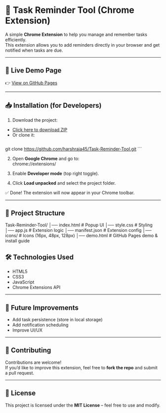 # 📌 Task Reminder Tool (Chrome Extension)

A simple **Chrome Extension** to help you manage and remember tasks efficiently.  
This extension allows you to add reminders directly in your browser and get notified when tasks are due.

---

## 🚀 Live Demo Page
👉 [View on GitHub Pages](https://harshraja45.github.io/Task-Reminder-Tool/)

---

## 📥 Installation (for Developers)

1. Download the project:  
 - [Click here to download ZIP](https://harshraja45.github.io/Task-Reminder-Tool/demo.html)  
 - Or clone it:
   ```bash
  git clone https://github.com/harshraja45/Task-Reminder-Tool.git
     ```

2. Open **Google Chrome** and go to:  
chrome://extensions/


3. Enable **Developer mode** (top right toggle).

4. Click **Load unpacked** and select the project folder.

✅ Done! The extension will now appear in your Chrome toolbar.

---

## 📂 Project Structure
Task-Reminder-Tool/
│── index.html # Popup UI
│── style.css # Styling
│── app.js # Extension logic
│── manifest.json # Extension config
│── icons/ # Icons (16px, 48px, 128px)
│── demo.html # GitHub Pages demo & install guide


## 🛠️ Technologies Used
- HTML5  
- CSS3  
- JavaScript  
- Chrome Extensions API  

---

## 📌 Future Improvements
- Add task persistence (store in local storage)  
- Add notification scheduling  
- Improve UI/UX  

---

## 🤝 Contributing
Contributions are welcome!  
If you’d like to improve this extension, feel free to **fork the repo** and submit a pull request.

---

## 📜 License
This project is licensed under the **MIT License** – feel free to use and modify.
